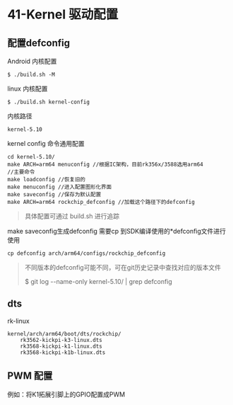 # 41-Kernel 驱动配置

## 配置defconfig

Android 内核配置

```
$ ./build.sh -M
```

linux 内核配置

```
$ ./build.sh kernel-config
```

内核路径

```
kernel-5.10
```

kernel config 命令通用配置

```
cd kernel-5.10/
make ARCH=arm64 menuconfig //根据IC架构，目前rk356x/3588选用arm64
//主要命令
make loadconfig //恢复旧的
make menuconfig //进入配置图形化界面
make saveconfig //保存为默认配置
make ARCH=arm64 rockchip_defconfig //加载这个路径下的defconfig
```

> 具体配置可通过 build.sh 进行追踪

make  saveconfig生成defconfig 需要cp 到SDK编译使用的*defconfig文件进行使用

```
cp defconfig arch/arm64/configs/rockchip_defconfig
```

> 不同版本的defconfig可能不同，可在git历史记录中查找对应的版本文件
>
> $ git log --name-only   kernel-5.10/ | grep defconfig



## dts

rk-linux

```
kernel/arch/arm64/boot/dts/rockchip/
	rk3562-kickpi-k3-linux.dts
	rk3568-kickpi-k1-linux.dts
	rk3568-kickpi-k1b-linux.dts
```



## PWM 配置

例如：将K1拓展引脚上的GPIO配置成PWM





